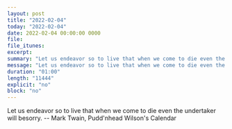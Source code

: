```yaml
---
layout: post
title: "2022-02-04"
today: "2022-02-04"
date: 2022-02-04 00:00:00 0000
file:
file_itunes:
excerpt:
summary: "Let us endeavor so to live that when we come to die even the undertaker will besorry. -- Mark Twain, Pudd'nhead Wilson's Calendar "
message: "Let us endeavor so to live that when we come to die even the undertaker will besorry. -- Mark Twain, Pudd'nhead Wilson's Calendar "
duration: "01:00"
length: "11444"
explicit: "no"
block: "no"
---
```

Let us endeavor so to live that when we come to die even the undertaker will besorry. -- Mark Twain, Pudd'nhead Wilson's Calendar 

